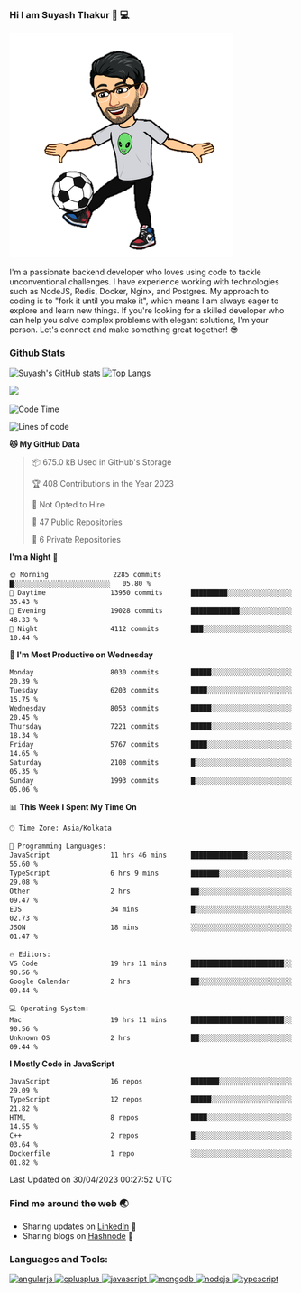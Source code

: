 ### Hi I am Suyash Thakur 👋 :computer:
![alt text](https://github.com/suyash-thakur/suyash-thakur/blob/main/b6cb4bdfda210a55fbf6c0d70b4a5a0af8891e10b39cdf69c4ac720f3c472fed.0.png)
<!--
**suyash-thakur/suyash-thakur** is a ✨ _special_ ✨ repository because its `README.md` (this file) appears on your GitHub profile.

Here are some ideas to get you started:

- 🔭 I’m currently working on ...
- 🌱 I’m currently learning ...
- 👯 I’m looking to collaborate on ...
- 🤔 I’m looking for help with ...
- 💬 Ask me about ...
- 📫 How to reach me: ...
- 😄 Pronouns: ...
- ⚡ Fun fact: ...
-->
I'm a passionate backend developer who loves using code to tackle unconventional challenges. I have experience working with technologies such as NodeJS, Redis, Docker, Nginx, and Postgres. My approach to coding is to "fork it until you make it", which means I am always eager to explore and learn new things. If you're looking for a skilled developer who can help you solve complex problems with elegant solutions, I'm your person. Let's connect and make something great together! 😎


### Github Stats
![Suyash's GitHub stats](https://github-readme-stats.vercel.app/api?username=suyash-thakur&show_icons=true&theme=radical)
[![Top Langs](https://github-readme-stats.vercel.app/api/top-langs/?username=suyash-thakur&hide=css,dockerfile&langs_count=8&layout=compact&theme=radical)](https://github.com/anuraghazra/github-readme-stats)

![](https://komarev.com/ghpvc/?username=suyash-thakur)

<!--START_SECTION:waka-->
![Code Time](http://img.shields.io/badge/Code%20Time-1%2C432%20hrs%2040%20mins-blue)

![Lines of code](https://img.shields.io/badge/From%20Hello%20World%20I%27ve%20Written-12.5%20million%20lines%20of%20code-blue)

**🐱 My GitHub Data** 

> 📦 675.0 kB Used in GitHub's Storage 
 > 
> 🏆 408 Contributions in the Year 2023
 > 
> 🚫 Not Opted to Hire
 > 
> 📜 47 Public Repositories 
 > 
> 🔑 6 Private Repositories 
 > 
**I'm a Night 🦉** 

```text
🌞 Morning                2285 commits        █░░░░░░░░░░░░░░░░░░░░░░░░   05.80 % 
🌆 Daytime                13950 commits       █████████░░░░░░░░░░░░░░░░   35.43 % 
🌃 Evening                19028 commits       ████████████░░░░░░░░░░░░░   48.33 % 
🌙 Night                  4112 commits        ███░░░░░░░░░░░░░░░░░░░░░░   10.44 % 
```
📅 **I'm Most Productive on Wednesday** 

```text
Monday                   8030 commits        █████░░░░░░░░░░░░░░░░░░░░   20.39 % 
Tuesday                  6203 commits        ████░░░░░░░░░░░░░░░░░░░░░   15.75 % 
Wednesday                8053 commits        █████░░░░░░░░░░░░░░░░░░░░   20.45 % 
Thursday                 7221 commits        █████░░░░░░░░░░░░░░░░░░░░   18.34 % 
Friday                   5767 commits        ████░░░░░░░░░░░░░░░░░░░░░   14.65 % 
Saturday                 2108 commits        █░░░░░░░░░░░░░░░░░░░░░░░░   05.35 % 
Sunday                   1993 commits        █░░░░░░░░░░░░░░░░░░░░░░░░   05.06 % 
```


📊 **This Week I Spent My Time On** 

```text
🕑︎ Time Zone: Asia/Kolkata

💬 Programming Languages: 
JavaScript               11 hrs 46 mins      ██████████████░░░░░░░░░░░   55.60 % 
TypeScript               6 hrs 9 mins        ███████░░░░░░░░░░░░░░░░░░   29.08 % 
Other                    2 hrs               ██░░░░░░░░░░░░░░░░░░░░░░░   09.47 % 
EJS                      34 mins             █░░░░░░░░░░░░░░░░░░░░░░░░   02.73 % 
JSON                     18 mins             ░░░░░░░░░░░░░░░░░░░░░░░░░   01.47 % 

🔥 Editors: 
VS Code                  19 hrs 11 mins      ███████████████████████░░   90.56 % 
Google Calendar          2 hrs               ██░░░░░░░░░░░░░░░░░░░░░░░   09.44 % 

💻 Operating System: 
Mac                      19 hrs 11 mins      ███████████████████████░░   90.56 % 
Unknown OS               2 hrs               ██░░░░░░░░░░░░░░░░░░░░░░░   09.44 % 
```

**I Mostly Code in JavaScript** 

```text
JavaScript               16 repos            ███████░░░░░░░░░░░░░░░░░░   29.09 % 
TypeScript               12 repos            █████░░░░░░░░░░░░░░░░░░░░   21.82 % 
HTML                     8 repos             ████░░░░░░░░░░░░░░░░░░░░░   14.55 % 
C++                      2 repos             █░░░░░░░░░░░░░░░░░░░░░░░░   03.64 % 
Dockerfile               1 repo              ░░░░░░░░░░░░░░░░░░░░░░░░░   01.82 % 
```




 Last Updated on 30/04/2023 00:27:52 UTC
<!--END_SECTION:waka-->

### Find me around the web :earth_asia:
  - Sharing updates on [LinkedIn](https://www.linkedin.com/in/suyash-thakur-06777016a/) :briefcase:
  - Sharing blogs on [Hashnode](https://suyashthakurblog.hashnode.dev/) 📝
  
  
<h3 align="left">Languages and Tools:</h3>
<p align="left"> <a href="https://angular.io" target="_blank"> <img src="https://simpleicons.org/icons/angular.svg" alt="angularjs" width="40" height="40"/> </a> <a href="https://www.w3schools.com/cpp/" target="_blank"> <img src="https://simpleicons.org/icons/cplusplus.svg" alt="cplusplus" width="40" height="40"/> </a><a href="https://developer.mozilla.org/en-US/docs/Web/JavaScript" target="_blank"> <img src="https://simpleicons.org/icons/javascript.svg" alt="javascript" width="40" height="40"/> </a> <a href="https://www.mongodb.com/" target="_blank"> <img src="https://simpleicons.org/icons/mongodb.svg" alt="mongodb" width="40" height="40"/> </a> <a href="https://nodejs.org" target="_blank"> <img src="https://simpleicons.org/icons/nodedotjs.svg" alt="nodejs" width="40" height="40"/> </a> <a href="https://postman.com" target="_blank"> <img src="https://simpleicons.org/icons/typescript.svg" alt="typescript" width="40" height="40"/> </a> </p>


